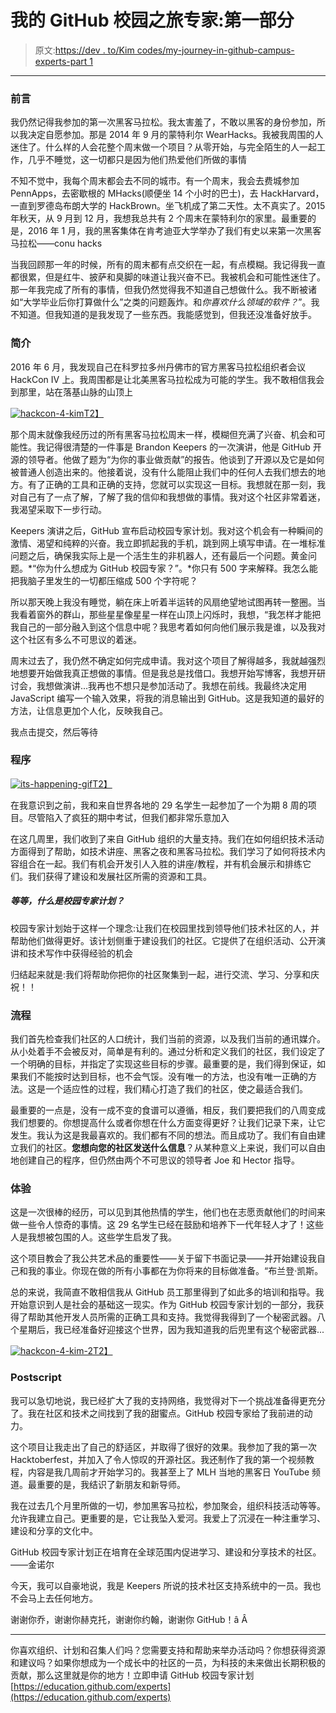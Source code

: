 # 我的 GitHub 校园之旅专家:第一部分

> 原文:[https://dev . to/Kim codes/my-journey-in-github-campus-experts-part 1](https://dev.to/kimcodes/my-journey-in-github-campus-experts-part1)

* * *

### [](#preface)前言

我仍然记得我参加的第一次黑客马拉松。我太害羞了，不敢以黑客的身份参加，所以我决定自愿参加。那是 2014 年 9 月的蒙特利尔 WearHacks。我被我周围的人迷住了。什么样的人会花整个周末做一个项目？从零开始，与完全陌生的人一起工作，几乎不睡觉，这一切都只是因为他们热爱他们所做的事情

不知不觉中，我每个周末都会去不同的城市。有一个周末，我会去费城参加 PennApps，去密歇根的 MHacks(顺便坐 14 个小时的巴士)，去 HackHarvard，一直到罗德岛布朗大学的 HackBrown。坐飞机成了第二天性。太不真实了。2015 年秋天，从 9 月到 12 月，我想我总共有 2 个周末在蒙特利尔的家里。最重要的是，2016 年 1 月，我的黑客集体在肯考迪亚大学举办了我们有史以来第一次黑客马拉松——conu hacks

当我回顾那一年的时候，所有的周末都有点交织在一起，有点模糊。我记得我一直都很累，但是红牛、披萨和臭脚的味道让我兴奋不已。我被机会和可能性迷住了。那一年我完成了所有的事情，但我仍然觉得我不知道自己想做什么。我不断被诸如“大学毕业后你打算做什么”之类的问题轰炸。和*你喜欢什么领域的软件？*”。我不知道。但我知道的是我发现了一些东西。我能感觉到，但我还没准备好放手。

### [](#introduction)简介

2016 年 6 月，我发现自己在科罗拉多州丹佛市的官方黑客马拉松组织者会议 HackCon IV 上。我周围都是让北美黑客马拉松成为可能的学生。我不敢相信我会到那里，站在落基山脉的山顶上

[![hackcon-4-kim](../Images/2cd2cc3990d93f9b0347747fd6eecdda.png)T2】](https://res.cloudinary.com/practicaldev/image/fetch/s--mTyNQUTx--/c_limit%2Cf_auto%2Cfl_progressive%2Cq_auto%2Cw_880/http://res.cloudinary.com/dvjbwnhef/image/upload/v1501959083/hackon-1_qeiswy.jpg)

那个周末就像我经历过的所有黑客马拉松周末一样，模糊但充满了兴奋、机会和可能性。我记得很清楚的一件事是 Brandon Keepers 的一次演讲，他是 GitHub 开源的领导者。他做了题为“为你的事业做贡献”的报告。他谈到了开源以及它是如何被普通人创造出来的。他接着说，没有什么能阻止我们中的任何人去我们想去的地方。有了正确的工具和正确的支持，您就可以实现这一目标。我想就在那一刻，我对自己有了一点了解，了解了我的信仰和我想做的事情。我对这个社区非常着迷，我渴望采取下一步行动。

Keepers 演讲之后，GitHub 宣布启动校园专家计划。我对这个机会有一种瞬间的激情、渴望和纯粹的兴奋。我立即抓起我的手机，跳到网上填写申请。在一堆标准问题之后，确保我实际上是一个活生生的非机器人，还有最后一个问题。黄金问题。*“你为什么想成为 GitHub 校园专家？”。*你只有 500 字来解释。我怎么能把我脑子里发生的一切都压缩成 500 个字符呢？

所以那天晚上我没有睡觉，躺在床上听着半运转的风扇绝望地试图再转一整圈。当我看着窗外的群山，那些星星像星星一样在山顶上闪烁时，我想，“我怎样才能把我自己的一部分融入到这个信息中呢？我思考着如何向他们展示我是谁，以及我对这个社区有多么不可思议的着迷。

周末过去了，我仍然不确定如何完成申请。我对这个项目了解得越多，我就越强烈地想要开始做我真正想做的事情。但是我总是找借口。我想开始写博客，我想开研讨会，我想做演讲...我再也不想只是参加活动了。我想在前线。我最终决定用 JavaScript 编写一个输入效果，将我的消息输出到 GitHub。这是我知道的最好的方法，让信息更加个人化，反映我自己。

我点击提交，然后等待

### [](#the-program)程序

[![its-happening-gif](../Images/9e3b5eb137ef50cd2e668abb0e8deecf.png)T2】](https://i.giphy.com/media/rl0FOxdz7CcxO/giphy.gif)

在我意识到之前，我和来自世界各地的 29 名学生一起参加了一个为期 8 周的项目。尽管陷入了疯狂的期中考试，但我们都非常乐意加入

在这几周里，我们收到了来自 GitHub 组织的大量支持。我们在如何组织技术活动方面得到了帮助，如技术讲座、黑客之夜和黑客马拉松。我们学习了如何将技术内容组合在一起。我们有机会开发引人入胜的讲座/教程，并有机会展示和排练它们。我们获得了建设和发展社区所需的资源和工具。

##### 等等，什么是校园专家计划？

校园专家计划始于这样一个理念:让我们在校园里找到领导他们技术社区的人，并帮助他们做得更好。该计划侧重于建设我们的社区。它提供了在组织活动、公开演讲和技术写作中获得经验的机会

归结起来就是:我们将帮助你把你的社区聚集到一起，进行交流、学习、分享和庆祝！！

### [](#the-process)流程

我们首先检查我们社区的人口统计，我们当前的资源，以及我们当前的通讯媒介。从小处着手不会被反对，简单是有利的。通过分析和定义我们的社区，我们设定了一个明确的目标，并指定了实现这些目标的步骤。最重要的是，我们得到保证，如果我们不能按时达到目标，也不会气馁。没有唯一的方法，也没有唯一正确的方法。这是一个适应性的过程，我们精心打造了我们的社区，使之最适合我们。

最重要的一点是，没有一成不变的食谱可以遵循，相反，我们要把我们的八周变成我们想要的。你想提高什么或者你想在什么方面变得更好？让我们记录下来，让它发生。我认为这是我最喜欢的。我们都有不同的想法。而且成功了。我们有自由建立我们的社区。**您想向您的社区发送什么信息**？从某种意义上来说，我们可以自由地创建自己的程序，但仍然由两个不可思议的领导者 Joe 和 Hector 指导。

### [](#the-experience)体验

这是一次很棒的经历，可以见到其他热情的学生，他们也在志愿贡献他们的时间来做一些令人惊奇的事情。这 29 名学生已经在鼓励和培养下一代年轻人才了！这些人是我想被包围的人。这些学生启发了我。

这个项目教会了我公共艺术品的重要性——关于留下书面记录——并开始建设我自己和我的事业。你现在做的所有小事都在为你将来的目标做准备。“布兰登·凯斯。

总的来说，我简直不敢相信我从 GitHub 员工那里得到了如此多的培训和指导。我开始意识到人是社会的基础这一现实。作为 GitHub 校园专家计划的一部分，我获得了帮助其他开发人员所需的正确工具和支持。我觉得我得到了一个秘密武器。八个星期后，我已经准备好迎接这个世界，因为我知道我的后兜里有这个秘密武器...

[![hackcon-4-kim-2](../Images/57b59c2f7e45d364ff4cf0dbe15cc324.png)T2】](https://res.cloudinary.com/practicaldev/image/fetch/s--0FpMZcgH--/c_limit%2Cf_auto%2Cfl_progressive%2Cq_auto%2Cw_880/http://res.cloudinary.com/dvjbwnhef/image/upload/v1501959078/hackon-2_nzijw9.jpg)

### [](#postscript)Postscript

我可以急切地说，我已经扩大了我的支持网络，我觉得对下一个挑战准备得更充分了。我在社区和技术之间找到了我的甜蜜点。GitHub 校园专家给了我前进的动力。

这个项目让我走出了自己的舒适区，并取得了很好的效果。我参加了我的第一次 Hacktoberfest，并加入了令人惊叹的开源社区。我还制作了我的第一个视频教程，内容是我几周前才开始学习的。我甚至上了 MLH 当地的黑客日 YouTube 频道。最重要的是，我结识了新朋友和新导师。

我在过去几个月里所做的一切，参加黑客马拉松，参加聚会，组织科技活动等等。允许我建立自己。更重要的是，它让我坠入爱河。我爱上了沉浸在一种注重学习、建设和分享的文化中。

GitHub 校园专家计划正在培育在全球范围内促进学习、建设和分享技术的社区。——金诺尔

今天，我可以自豪地说，我是 Keepers 所说的技术社区支持系统中的一员。我也不会马上去任何地方。

谢谢你乔，谢谢你赫克托，谢谢你约翰，谢谢你 GitHub！â Â

* * *

你喜欢组织、计划和召集人们吗？您需要支持和帮助来举办活动吗？你想获得资源和建议吗？如果你想成为一个成长中的社区的一员，为科技的未来做出长期积极的贡献，那么这里就是你的地方！立即申请 GitHub 校园专家计划[https://education.github.com/experts](https://education.github.com/experts)